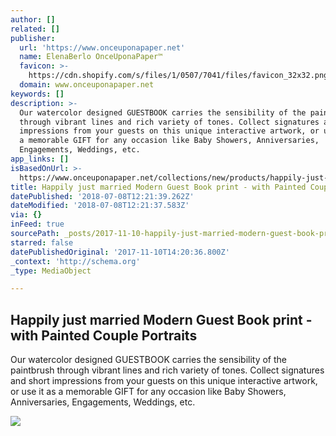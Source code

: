 ```yaml
---
author: []
related: []
publisher:
  url: 'https://www.onceuponapaper.net'
  name: ElenaBerlo OnceUponaPaper™
  favicon: >-
    https://cdn.shopify.com/s/files/1/0507/7041/files/favicon_32x32.png?v=1507377148
  domain: www.onceuponapaper.net
keywords: []
description: >-
  Our watercolor designed GUESTBOOK carries the sensibility of the paintbrush
  through vibrant lines and rich variety of tones. Collect signatures and short
  impressions from your guests on this unique interactive artwork, or use it as
  a memorable GIFT for any occasion like Baby Showers, Anniversaries,
  Engagements, Weddings, etc.
app_links: []
isBasedOnUrl: >-
  https://www.onceuponapaper.net/collections/new/products/happily-just-married-modern-ketubah-print-with-painted-couple-portraits
title: Happily just married Modern Guest Book print - with Painted Couple Portraits
datePublished: '2018-07-08T12:21:39.262Z'
dateModified: '2018-07-08T12:21:37.583Z'
via: {}
inFeed: true
sourcePath: _posts/2017-11-10-happily-just-married-modern-guest-book-print-with-painted.md
starred: false
datePublishedOriginal: '2017-11-10T14:20:36.800Z'
_context: 'http://schema.org'
_type: MediaObject

---
```

<article style=""><h1>Happily just married Modern Guest Book print - with Painted Couple Portraits</h1><p>Our watercolor designed GUESTBOOK carries the sensibility of the paintbrush through vibrant lines and rich variety of tones. Collect signatures and short impressions from your guests on this unique interactive artwork, or use it as a memorable GIFT for any occasion like Baby Showers, Anniversaries, Engagements, Weddings, etc.</p><img src="http://cdn.shopify.com/s/files/1/0507/7041/products/Stacy-Naftaly-Guestbook-f_600x.jpg?v=1510238100" /></article>